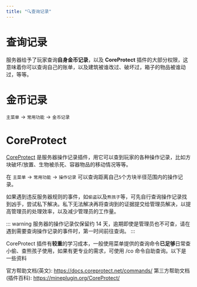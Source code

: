 ```yaml
---
title: "🔍️查询记录"
---
```


# 查询记录

服务器给予了玩家查询**自身金币记录**，以及 **CoreProtect** 插件的大部分权限，这意味着你可以查询自己的账单，以及建筑被谁改过、破坏过，箱子的物品被谁动过，等等。

# 金币记录

`主菜单` -> `常用功能` -> `金币记录`

# CoreProtect

[CoreProtect](https://coreprotect.net) 是服务器操作记录插件，用它可以查到玩家的各种操作记录，比如方块破坏/放置、生物被杀死、容器物品的移动情况等等。

在 `主菜单` -> `常用功能` -> `操作记录` 可以查询距离自己`5`个方块半径范围内的操作记录。

如果遇到违反服务器规则的事件，如`偷盗`以及`熊孩子`等，可先自行查询操作记录找到凶手，尝试私下解决。私下无法解决再将查询到的证据提交给管理员解决，以提高管理员的处理效率，以及减少管理员的工作量。

::: warning
服务器的操作记录仅保留约 14 天，逾期即使是管理员也不可查，请在遇到需要查询操作记录的事件时，第一时间前往查询。
:::

CoreProtect 插件有**较重**的学习成本，一般使用菜单提供的查询命令**已足够**日常查小偷、查熊孩子使用，如果有更专业的需求，可使用 /co 命令自助查询。以下是一些资料

官方帮助文档(英文): https://docs.coreprotect.net/commands/
第三方帮助文档(插件百科): https://mineplugin.org/CoreProtect/
